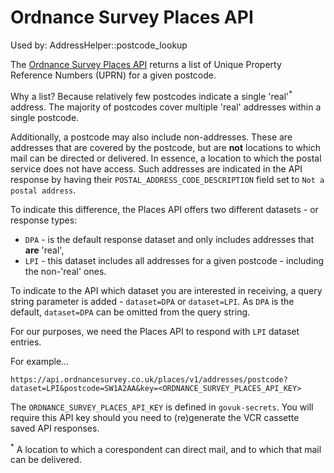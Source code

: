 # Ordnance Survey Places API

Used by: AddressHelper::postcode_lookup

The [Ordnance Survey Places API](https://apidocs.os.uk/docs/os-places-technical-detail) returns a list of Unique Property Reference Numbers (UPRN) for a given postcode.

Why a list? Because relatively few postcodes indicate a single 'real'<sup>*</sup> address. The majority of postcodes cover multiple 'real' addresses within a single postcode.

Additionally, a postcode may also include non-addresses.  These are addresses that are covered by the postcode, but are **not** locations to which mail can be directed or delivered. In essence, a location to which the postal service does not have access. Such addresses are  indicated in the API response by having their `POSTAL_ADDRESS_CODE_DESCRIPTION` field set to `Not a postal address`.

To indicate this difference, the Places API offers two different datasets - or response types:

* `DPA` - is the default response dataset and only includes addresses that **are** 'real',
* `LPI` - this dataset includes all addresses for a given postcode - including the non-'real' ones.

To indicate to the API which dataset you are interested in receiving, a query string parameter is added - `dataset=DPA` or `dataset=LPI`.  As `DPA` is the default, `dataset=DPA` can be omitted from the query string.

For our purposes, we need the Places API to respond with `LPI` dataset entries.

For example...

```
https://api.ordnancesurvey.co.uk/places/v1/addresses/postcode?dataset=LPI&postcode=SW1A2AA&key=<ORDNANCE_SURVEY_PLACES_API_KEY>
```

The `ORDNANCE_SURVEY_PLACES_API_KEY` is defined in `govuk-secrets`.  You will require this API key should you need to (re)generate the VCR cassette saved API responses.

<sup>*</sup> A location to which a corespondent can direct mail, and to which that mail can be delivered.
